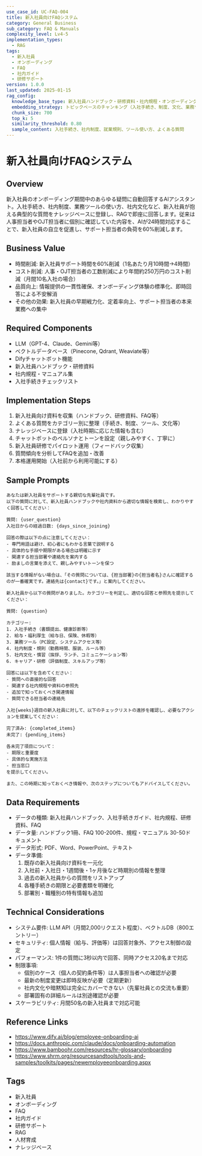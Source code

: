 ```yaml
---
use_case_id: UC-FAQ-004
title: 新入社員向けFAQシステム
category: General Business
sub_category: FAQ & Manuals
complexity_level: Lv4-5
implementation_types:
  - RAG
tags:
  - 新入社員
  - オンボーディング
  - FAQ
  - 社内ガイド
  - 研修サポート
version: 1.0.0
last_updated: 2025-01-15
rag_config:
  knowledge_base_type: 新入社員ハンドブック・研修資料・社内規程・オンボーディングガイド
  embedding_strategy: トピックベースのチャンキング（入社手続き、制度、文化、業務ツール別）
  chunk_size: 700
  top_k: 5
  similarity_threshold: 0.80
  sample_content: 入社手続き、社内制度、就業規則、ツール使い方、よくある質問
---
```


# 新入社員向けFAQシステム

## Overview

新入社員のオンボーディング期間中のあらゆる疑問に自動回答するAIアシスタント。入社手続き、社内制度、業務ツールの使い方、社内文化など、新入社員が抱える典型的な質問をナレッジベースに登録し、RAGで即座に回答します。従来は人事担当者やOJT担当者に個別に確認していた内容を、AIが24時間対応することで、新入社員の自立を促進し、サポート担当者の負荷を60%削減します。

## Business Value

- 時間削減: 新入社員サポート時間を60%削減（1名あたり月10時間→4時間）
- コスト削減: 人事・OJT担当者の工数削減により年間約250万円のコスト削減（月間10名入社の場合）
- 品質向上: 情報提供の一貫性確保、オンボーディング体験の標準化、即時回答による不安解消
- その他の効果: 新入社員の早期戦力化、定着率向上、サポート担当者の本来業務への集中

## Required Components

- LLM（GPT-4、Claude、Gemini等）
- ベクトルデータベース（Pinecone, Qdrant, Weaviate等）
- Difyチャットボット機能
- 新入社員ハンドブック・研修資料
- 社内規程・マニュアル集
- 入社手続きチェックリスト

## Implementation Steps

1. 新入社員向け資料を収集（ハンドブック、研修資料、FAQ等）
2. よくある質問をカテゴリー別に整理（手続き、制度、ツール、文化等）
3. ナレッジベースに登録（入社時期に応じた情報も含む）
4. チャットボットのペルソナとトーンを設定（親しみやすく、丁寧に）
5. 新入社員研修でパイロット運用（フィードバック収集）
6. 質問傾向を分析してFAQを追加・改善
7. 本格運用開始（入社前から利用可能にする）

## Sample Prompts

```
あなたは新入社員をサポートする親切な先輩社員です。
以下の質問に対して、新入社員ハンドブックや社内資料から適切な情報を検索し、わかりやすく回答してください：

質問: {user_question}
入社日からの経過日数: {days_since_joining}

回答の際は以下の点に注意してください：
- 専門用語は避け、初心者にもわかる言葉で説明する
- 具体的な手順や期限がある場合は明確に示す
- 関連する担当部署や連絡先を案内する
- 励ましの言葉を添えて、親しみやすいトーンを保つ

該当する情報がない場合は、「その質問については、{担当部署}の{担当者名}さんに確認するのが一番確実です。連絡先は{contact}です。」と案内してください。
```

```
新入社員から以下の質問がありました。カテゴリーを判定し、適切な回答と参照先を提示してください：

質問: {question}

カテゴリー:
1. 入社手続き（書類提出、健康診断等）
2. 給与・福利厚生（給与日、保険、休暇等）
3. 業務ツール（PC設定、システムアクセス等）
4. 社内制度・規則（勤務時間、服装、ルール等）
5. 社内文化・慣習（挨拶、ランチ、コミュニケーション等）
6. キャリア・研修（評価制度、スキルアップ等）

回答には以下を含めてください：
- 質問への直接的な回答
- 関連する社内規程や資料の参照先
- 追加で知っておくべき関連情報
- 質問できる担当者の連絡先
```

```
入社{weeks}週目の新入社員に対して、以下のチェックリストの進捗を確認し、必要なアクションを提案してください：

完了済み: {completed_items}
未完了: {pending_items}

各未完了項目について：
- 期限と重要度
- 具体的な実施方法
- 担当窓口
を提示してください。

また、この時期に知っておくべき情報や、次のステップについてもアドバイスしてください。
```

## Data Requirements

- データの種類: 新入社員ハンドブック、入社手続きガイド、社内規程、研修資料、FAQ
- データ量: ハンドブック1冊、FAQ 100-200件、規程・マニュアル 30-50ドキュメント
- データ形式: PDF、Word、PowerPoint、テキスト
- データ準備:
  1. 既存の新入社員向け資料を一元化
  2. 入社前・入社日・1週間後・1ヶ月後など時期別の情報を整理
  3. 過去の新入社員からの質問をリストアップ
  4. 各種手続きの期限と必要書類を明確化
  5. 部署別・職種別の特有情報も追加

## Technical Considerations

- システム要件: LLM API（月間2,000リクエスト程度）、ベクトルDB（800エントリー）
- セキュリティ: 個人情報（給与、評価等）は回答対象外、アクセス制御の設定
- パフォーマンス: 1件の質問に3秒以内で回答、同時アクセス20名まで対応
- 制限事項:
  - 個別のケース（個人の契約条件等）は人事担当者への確認が必要
  - 最新の制度変更は即時反映が必要（定期更新）
  - 社内文化や暗黙知は完全にカバーできない（先輩社員との交流も重要）
  - 部署固有の詳細ルールは別途確認が必要
- スケーラビリティ: 月間50名の新入社員まで対応可能

## Reference Links

- https://www.dify.ai/blog/employee-onboarding-ai
- https://docs.anthropic.com/claude/docs/onboarding-automation
- https://www.bamboohr.com/resources/hr-glossary/onboarding
- https://www.shrm.org/resourcesandtools/tools-and-samples/toolkits/pages/newemployeeonboarding.aspx

## Tags

- 新入社員
- オンボーディング
- FAQ
- 社内ガイド
- 研修サポート
- RAG
- 人材育成
- ナレッジベース
